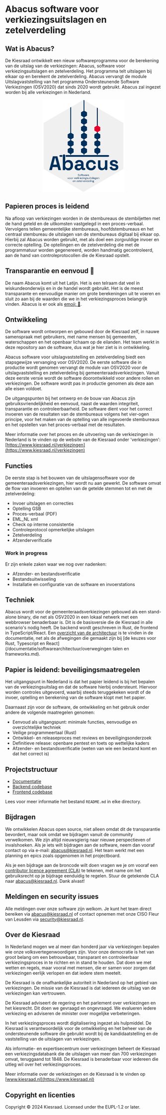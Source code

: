# Abacus software voor verkiezingsuitslagen en zetelverdeling

## Wat is Abacus?
De Kiesraad ontwikkelt een nieuw softwareprogramma voor de berekening van de uitslag van de verkiezingen: Abacus, software voor verkiezingsuitslagen en zetelverdeling. Het programma telt uitslagen bij elkaar op en berekent de zetelverdeling. Abacus vervangt de module Uitslagvaststelling van het programma Ondersteunende Software Verkiezingen (OSV2020) dat sinds 2020 wordt gebruikt. Abacus zal ingezet worden bij alle verkiezingen in Nederland. 

<p align="center">
<img src="/documentatie/img/abacus.svg" alt="Abacus software voor verkiezingsuitslagen en zetelverdeling" height="300px">
</p>

## Papieren proces is leidend
Na afloop van verkiezingen worden in de stembureaus de stembiljetten met de hand geteld en de uitkomsten vastgelegd in een proces-verbaal. Vervolgens tellen gemeentelijke stembureaus, hoofdstembureaus en het centraal stembureau de uitslagen van de stembureaus digitaal bij elkaar op. Hierbij zal Abacus worden gebruikt, met als doel een zorgvuldige invoer en correcte optelling. De optellingen en de zetelverdeling die met de programmatuur worden gegenereerd, worden handmatig gecontroleerd, aan de hand van controleprotocollen die de Kiesraad opstelt.

## Transparantie en eenvoud 🧮

De naam Abacus komt uit het Latijn. Het is een telraam dat veel in wiskundeonderwijs en in de handel wordt gebruikt. Het is de meest transparante en eenvoudige manier om grote berekeningen uit te voeren en sluit zo aan bij de waarden die we in het verkiezingsproces belangrijk vinden. Abacus is er ook als [emoji: 🧮](https://unicode.org/emoji/charts/full-emoji-list.html#1f9ee).

## Ontwikkeling

De software wordt ontworpen en gebouwd door de Kiesraad zelf, in nauwe samenspraak met gebruikers, met name mensen bij gemeenten, waterschappen en het openbaar lichaam op de eilanden. Het team werkt in deze repository aan de software, dus wat je hier ziet is in ontwikkeling.

Abacus software voor uitslagvaststelling en zetelverdeling biedt een stapsgewijze vervanging voor OSV2020. De eerste software die in productie wordt genomen vervangt de module van OSV2020 voor de uitslagvaststelling en zetelverdeling bij gemeenteraadsverkiezingen. Vanuit deze eerste versie wordt de software doorontwikkeld voor andere rollen en verkiezingen. De software wordt pas in productie genomen als deze aan alle eisen voldoet.

De uitgangspunten bij het ontwerp en de bouw van Abacus zijn gebruiksvriendelijkheid en eenvoud, naast de waarden integriteit, transparantie en controleerbaarheid. De software dient voor het correct invoeren van de resultaten van de stembureaus volgens het vier-ogen principe, voor het maken van de optelling van alle ingevoerde stembureaus en het opstellen van het proces-verbaal met de resultaten. 

Meer informatie over het proces en de uitvoering van de verkiezingen in Nederland is te vinden op de website van de Kiesraad onder 'verkiezingen': [https://www.kiesraad.nl/verkiezingen](https://www.kiesraad.nl/verkiezingen)

## Functies

De eerste stap is het bouwen van de uitslagensoftware voor de gemeenteraadsverkiezingen, hier wordt nu aan gewerkt. De software omvat de flow van invoeren en optellen van de getelde stemmen tot en met de zetelverdeling:

- Invoer uitslagen en correcties
- Optelling GSB
- Proces-verbaal (PDF)
- EML_NL xml
- Check op interne consistentie
- Controleprotocol opmerkelijke uitslagen
- Zetelverdeling
- Afzenderverificatie

### Work in progress

Er zijn enkele zaken waar we nog over nadenken:

- Afzender- en bestandsverificatie
- Bestandsuitwisseling
- Installatie en configuratie van de software en invoerstations

## Techniek

Abacus wordt voor de gemeenteraadsverkiezingen gebouwd als een stand-alone binary, die net als OSV2020 in een lokaal netwerk met een webbrowser benaderbaar is. Dit is de basisversie die de Kiesraad in alle scenario's nodig heeft. De backend wordt geschreven in Rust, de frontend in TypeScript/React. Een [overzicht van de architectuur](/documentatie/softwarearchitectuur/overzicht.md) is te vinden in de documentatie, net als de afwegingen die gemaakt zijn bij [de keuzes voor Rust, Typescript en React](/documentatie/softwarearchitectuur/overwegingen talen en frameworks.md). 

## Papier is leidend: beveiligingsmaatregelen

Het uitgangspunt in Nederland is dat het papier leidend is bij het bepalen van de verkiezingsuitslag en dat de software hierbij ondersteunt. Hiervoor worden controles uitgevoerd, waarbij steeds teruggekeken wordt of de invoer, optelling en berekening van de software klopt met het papier.

Daarnaast zijn voor de software, de ontwikkeling en het gebruik onder andere de volgende maatregelen genomen:

* Eenvoud als uitgangspunt: minimale functies, eenvoudige en overzichtelijke techniek
* Veilige programmeertaal (Rust)
* Ontwikkel- en releaseproces met reviews en beveiligingsonderzoek
* Definitieve release: openbare pentest en toets op wettelijke kaders
* Afzender- en bestandsverificatie (weten van wie een bestand komt en dat het correct is)

## Projectstructuur

- [Documentatie](/documentatie/)
- [Backend codebase](/backend/)
- [Frontend codebase](/frontend/)

Lees voor meer informatie het bestand `README.md` in elke directory.

## Bijdragen

We ontwikkelen Abacus open source, niet alleen omdat dit de transparantie bevordert, maar ook omdat we bijdragen vanuit de community verwelkomen. We zijn altijd nieuwsgierig naar nieuwe perspectieven of invalshoeken. Als je iets wilt bijdragen aan de software, neem dan vooraf contact op via e-mail: [abacus@kiesraad.nl](mailto:abacus@kiesraad.nl). Het team werkt met een planning en epics zoals opgenomen in het projectboard.

Als je een bijdrage aan de broncode wilt doen vragen we je om vooraf een [contributor licence agreement (CLA)](/CLA.md) te tekenen, met name om het gebruiksrecht op je bijdrage eenduidig te regelen. Stuur de getekende CLA naar [abacus@kiesraad.nl](mailto:abacus@kiesraad.nl). Dank alvast!

## Meldingen en security issues

Alle meldingen over onze software zijn welkom. Je kunt het team direct bereiken via [abacus@kiesraad.nl](mailto:abacus@kiesraad.nl) of contact opnemen met onze CISO Fleur van Leusden via [security@kiesraad.nl](mailto:security@kiesraad.nl). 

## Over de Kiesraad

In Nederland mogen we al meer dan honderd jaar via verkiezingen bepalen wie onze volksvertegenwoordigers zijn. Voor onze democratie is het van groot belang om een betrouwbaar, transparant en controleerbaar verkiezingsproces in te richten en in stand te houden. Dat doen we met wetten en regels, maar vooral met mensen, die er samen voor zorgen dat verkiezingen eerlijk verlopen en dat iedere stem meetelt.

De Kiesraad is de onafhankelijke autoriteit in Nederland op het gebied van verkiezingen. De missie van de Kiesraad is dat iedereen de uitslag van de verkiezingen kan vertrouwen. 

De Kiesraad adviseert de regering en het parlement over verkiezingen en het kiesrecht. Dit doen we gevraagd en ongevraagd. We evalueren iedere verkiezing en adviseren de minister over mogelijke verbeteringen. 

In het verkiezingsproces wordt digitalisering ingezet als hulpmiddel. De Kiesraad is verantwoordelijk voor de ontwikkeling en het beheer van de ondersteunende software die gebruikt wordt bij de kandidaatstelling en de vaststelling van de uitslagen van verkiezingen. 

Als informatie- en expertisecentrum over verkiezingen beheert de Kiesraad een verkiezingsdatabank die de uitslagen van meer dan 700 verkiezingen omvat, teruggaand tot 1848. De Kiesraad is benaderbaar voor iedereen die uitleg wil over het verkiezingsproces.

Meer informatie over de verkiezingen en de Kiesraad is te vinden op [www.kiesraad.nl](https://www.kiesraad.nl)

## Copyright en licenties

Copyright © 2024 Kiesraad. Licensed under the EUPL-1.2 or later.
